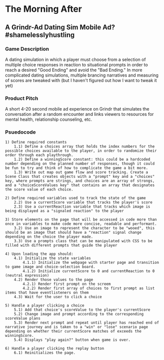 # The Morning After
## A Grindr-Ad Dating Sim Mobile Ad? #shamelesslyhustling

### Game Description
A dating simulation in which a player must choose from a selection of multiple choice responses in reaction to situational prompts in order to reach a desired "Good Ending" and avoid the "Bad Ending." In more complicated dating simulations, multiple brancing narratives and measuring of scores are tweaked with (but I haven't figured out how I want to tweak it yet)

### Product Pitch
A short 4-20 second mobile ad experience on Grindr that simulates the conversation after a random encounter and links viewers to resources for mental health, relationship counseling, etc. 

### Psuedocode
```
1) Define required constants
    1.1) Define a choices array that holds the index numbers for the possible choices available to the player, in order to randomize their order through each playthrough. 
    1.2) Define a winningScore constant: this could be a hardcoded number depending on the planned number of responses, though it could be fun to try and think of how to complicate the game a bit more. 
    1.3) Write out map out game flow and score tracking. Create a Scene Class that creates objects with a "prompt" key and a "choices" key, where prompts are strings, and choices are an array of strongs, and a "choiceScoreValues key" that contains an array that designates the score value of each choice. 

2) Define required variables used to track the state of the game
    2.2) Use a currentScore variable that tracks the player's score
    2.3) Use a currentReaction variable that tracks which image is being displayed as a "signaled reaction" to the player

3) Store elements on the page that will be accessed in code more than once in variables to make code more concise, readable and performant.
    3.2) Use an image to represent the character to be "wooed", this should be an image that should have a "reaction" signal change depending on the choice the player made. 
    3.3) Use a prompts class that can be manipulated with CSS to be filled with different prompts that guide the player

4) Upon loading the app should:
	4.1) Initialize the state variables
        4.1.1) Initialize the webpage with starter page and transition to game image and choice-selection board. 
        4.1.2) Initialize currentScore to 0 and currentReaction to 0 (neutral expression)
	4.2) Render those values to the page
        4.2.1) Render first prompt on the screem
        4.2.2) Render first array of choices to first prompt as list items that have eventlisteners on them
	4.3) Wait for the user to click a choice

5) Handle a player clicking a choice
    5.1) Add that choice's scoreValue to the player's currentScore
    5.2) Change image and prompt according to the corresponding scoreValue plans
    5.3) Render next prompt and repeat until player has reached end of narrative journey and is taken to a "win" or "lose" scenario page depending on whether their currentScore matches of exceeds the winningScore. 
    5.4) Displays "play again?" button when game is over. 

6) Handle a player clicking the replay button
    6.1) Reinitializes the page.
```
